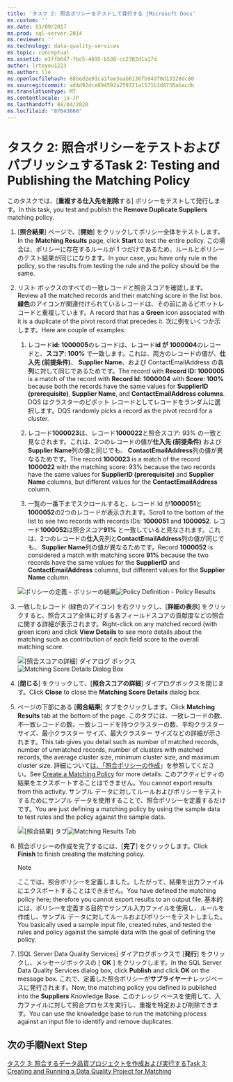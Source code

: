 ```yaml
---
title: 'タスク 2: 照合ポリシーをテストして発行する |Microsoft Docs'
ms.custom: ''
ms.date: 03/09/2017
ms.prod: sql-server-2014
ms.reviewer: ''
ms.technology: data-quality-services
ms.topic: conceptual
ms.assetid: e1ffb6d7-fbc5-4695-b538-cc2302d1a17d
author: lrtoyou1223
ms.author: lle
ms.openlocfilehash: 88bed2e91ca1fee3eab6136fb94df0d13328dc80
ms.sourcegitcommit: ad4d92dce894592a259721a1571b1d8736abacdb
ms.translationtype: MT
ms.contentlocale: ja-JP
ms.lasthandoff: 08/04/2020
ms.locfileid: "87643660"
---
```

# <a name="task-2-testing-and-publishing-the-matching-policy"></a><span data-ttu-id="08de7-102">タスク 2: 照合ポリシーをテストおよびパブリッシュする</span><span class="sxs-lookup"><span data-stu-id="08de7-102">Task 2: Testing and Publishing the Matching Policy</span></span>
  <span data-ttu-id="08de7-103">このタスクでは、[**重複する仕入先を削除**する] ポリシーをテストして発行します。</span><span class="sxs-lookup"><span data-stu-id="08de7-103">In this task, you test and publish the **Remove Duplicate Suppliers** matching policy.</span></span>  
  
1.  <span data-ttu-id="08de7-104">[**照合結果**] ページで、[**開始**] をクリックしてポリシー全体をテストします。</span><span class="sxs-lookup"><span data-stu-id="08de7-104">In the **Matching Results** page, click **Start** to test the entire policy.</span></span> <span data-ttu-id="08de7-105">この場合は、ポリシーに存在するルールが 1 つだけであるため、ルールとポリシーのテスト結果が同じになります。</span><span class="sxs-lookup"><span data-stu-id="08de7-105">In your case, you have only rule in the policy, so the results from testing the rule and the policy should be the same.</span></span>  
  
2.  <span data-ttu-id="08de7-106">リスト ボックスのすべての一致レコードと照合スコアを確認します。</span><span class="sxs-lookup"><span data-stu-id="08de7-106">Review all the matched records and their matching score in the list box.</span></span> <span data-ttu-id="08de7-107">**緑色**のアイコンが関連付けられているレコードは、その前にあるピボットレコードと重複しています。</span><span class="sxs-lookup"><span data-stu-id="08de7-107">A record that has a **Green** icon associated with it is a duplicate of the pivot record that precedes it.</span></span> <span data-ttu-id="08de7-108">次に例をいくつか示します。</span><span class="sxs-lookup"><span data-stu-id="08de7-108">Here are couple of examples:</span></span>  
  
    1.  <span data-ttu-id="08de7-109">レコード**id: 1000005**のレコードは、レコード**id が 1000004**のレコードと、**スコア: 100%** で一致します。これは、両方のレコードの値が、**仕入先 (前提条件)**、 **Supplier Name**、および ContactEmailAddress の各**列**に対して同じであるためです。</span><span class="sxs-lookup"><span data-stu-id="08de7-109">The record with **Record ID: 1000005** is a match of the record with **Record Id: 1000004** with **Score: 100%** because both the records have the same values for **SupplierID (prerequisite)**, **Supplier Name**, and **ContactEmailAddress columns**.</span></span> <span data-ttu-id="08de7-110">DQS はクラスターのピボット レコードとしてレコードをランダムに選択します。</span><span class="sxs-lookup"><span data-stu-id="08de7-110">DQS randomly picks a record as the pivot record for a cluster.</span></span>  
  
    2.  <span data-ttu-id="08de7-111">レコード**1000023**は、レコード**1000022**と照合スコア: 93% の一致と見なされます。これは、2つのレコードの値が**仕入先 (前提条件)** および**Supplier Name**列の値と同じでも、 **ContactEmailAddress**列の値が異なるためです。</span><span class="sxs-lookup"><span data-stu-id="08de7-111">The record **1000023** is a match of the record **1000022** with the matching score: 93% because the two records have the same values for **SupplierID (prerequisite)** and **Supplier Name** columns, but different values for the **ContactEmailAddress** column.</span></span>  
  
    3.  <span data-ttu-id="08de7-112">一覧の一番下までスクロールすると、レコード Id が**1000051**と**1000052**の2つのレコードが表示されます。</span><span class="sxs-lookup"><span data-stu-id="08de7-112">Scroll to the bottom of the list to see two records with records IDs: **1000051** and **1000052**.</span></span> <span data-ttu-id="08de7-113">レコード**1000052**は照合スコア**91%** と一致していると見なされます。これは、2つのレコードの**仕入**先列と**ContactEmailAddress**列の値が同じでも、 **Supplier Name**列の値が異なるためです。</span><span class="sxs-lookup"><span data-stu-id="08de7-113">Record **1000052** is considered a match with matching score **91%** because the two records have the same values for the **SupplierID** and **ContactEmailAddress** columns, but different values for the **Supplier Name** column.</span></span>  
  
     <span data-ttu-id="08de7-114">![ポリシーの定義 - ポリシーの結果](../../2014/tutorials/media/et-testingandpublishingthematchingpolicy-01.jpg "ポリシーの定義 - ポリシーの結果")</span><span class="sxs-lookup"><span data-stu-id="08de7-114">![Policy Definition - Policy Results](../../2014/tutorials/media/et-testingandpublishingthematchingpolicy-01.jpg "Policy Definition - Policy Results")</span></span>  
  
3.  <span data-ttu-id="08de7-115">一致したレコード (緑色のアイコン) を右クリックし、[**詳細の表示**] をクリックすると、照合スコア全体に対する各フィールドスコアの貢献度などの照合に関する詳細が表示されます。</span><span class="sxs-lookup"><span data-stu-id="08de7-115">Right-click on any matched record (with green icon) and click **View Details** to see more details about the matching such as contribution of each field score to the overall matching score.</span></span>  
  
     <span data-ttu-id="08de7-116">![[照合スコアの詳細] ダイアログ ボックス](../../2014/tutorials/media/et-testingandpublishingthematchingpolicy-02.jpg "[照合スコアの詳細] ダイアログ ボックス")</span><span class="sxs-lookup"><span data-stu-id="08de7-116">![Matching Score Details Dialog Box](../../2014/tutorials/media/et-testingandpublishingthematchingpolicy-02.jpg "Matching Score Details Dialog Box")</span></span>  
  
4.  <span data-ttu-id="08de7-117">[**閉じる**] をクリックして、[**照合スコアの詳細**] ダイアログボックスを閉じます。</span><span class="sxs-lookup"><span data-stu-id="08de7-117">Click **Close** to close the **Matching Score Details** dialog box.</span></span>  
  
5.  <span data-ttu-id="08de7-118">ページの下部にある [**照合結果**] タブをクリックします。</span><span class="sxs-lookup"><span data-stu-id="08de7-118">Click **Matching Results** tab at the bottom of the page.</span></span> <span data-ttu-id="08de7-119">このタブには、一致レコードの数、不一致レコードの数、一致レコードを持つクラスターの数、平均クラスター サイズ、最小クラスター サイズ、最大クラスター サイズなどの詳細が示されます。</span><span class="sxs-lookup"><span data-stu-id="08de7-119">This tab gives you detail such as number of matched records, number of unmatched records, number of clusters with matched records, the average cluster size, minimum cluster size, and maximum cluster size.</span></span> <span data-ttu-id="08de7-120">詳細について[は、「照合ポリシーの作成](https://msdn.microsoft.com/library/hh270290.aspx)」を参照してください。</span><span class="sxs-lookup"><span data-stu-id="08de7-120">See [Create a Matching Policy](https://msdn.microsoft.com/library/hh270290.aspx) for more details.</span></span> <span data-ttu-id="08de7-121">このアクティビティの結果をエクスポートすることはできません。</span><span class="sxs-lookup"><span data-stu-id="08de7-121">You cannot export results from this activity.</span></span> <span data-ttu-id="08de7-122">サンプル データに対してルールおよびポリシーをテストするためにサンプル データを使用することで、照合ポリシーを定義するだけです。</span><span class="sxs-lookup"><span data-stu-id="08de7-122">You are just defining a matching policy by using the sample data to test rules and the policy against the sample data.</span></span>  
  
     <span data-ttu-id="08de7-123">![[照合結果] タブ](../../2014/tutorials/media/et-testingandpublishingthematchingpolicy-03.jpg "[照合結果] タブ")</span><span class="sxs-lookup"><span data-stu-id="08de7-123">![Matching Results Tab](../../2014/tutorials/media/et-testingandpublishingthematchingpolicy-03.jpg "Matching Results Tab")</span></span>  
  
6.  <span data-ttu-id="08de7-124">照合ポリシーの作成を完了するには、[**完了**] をクリックします。</span><span class="sxs-lookup"><span data-stu-id="08de7-124">Click **Finish** to finish creating the matching policy.</span></span>  
  
    > [!NOTE]  
    >  <span data-ttu-id="08de7-125">ここでは、照合ポリシーを定義しました。したがって、結果を出力ファイルにエクスポートすることはできません。</span><span class="sxs-lookup"><span data-stu-id="08de7-125">You have defined the matching policy here; therefore you cannot export results to an output file.</span></span> <span data-ttu-id="08de7-126">基本的には、ポリシーを定義する目的でサンプル入力ファイルを使用し、ルールを作成し、サンプル データに対してルールおよびポリシーをテストしました。</span><span class="sxs-lookup"><span data-stu-id="08de7-126">You basically used a sample input file, created rules, and tested the rules and policy against the sample data with the goal of defining the policy.</span></span>  
  
7.  <span data-ttu-id="08de7-127">[SQL Server Data Quality Services] ダイアログボックスで [**発行**] をクリックし、メッセージボックスの [ **OK** ] をクリックします。</span><span class="sxs-lookup"><span data-stu-id="08de7-127">In the SQL Server Data Quality Services dialog box, click **Publish** and click **OK** on the message box.</span></span> <span data-ttu-id="08de7-128">これで、定義した照合ポリシーが**サプライヤー**ナレッジベースに発行されます。</span><span class="sxs-lookup"><span data-stu-id="08de7-128">Now, the matching policy you defined is published into the **Suppliers** Knowledge Base.</span></span> <span data-ttu-id="08de7-129">このナレッジ ベースを使用して、入力ファイルに対して照合プロセスを実行し、重複を特定および削除できます。</span><span class="sxs-lookup"><span data-stu-id="08de7-129">You can use the knowledge base to run the matching process against an input file to identify and remove duplicates.</span></span>  
  
## <a name="next-step"></a><span data-ttu-id="08de7-130">次の手順</span><span class="sxs-lookup"><span data-stu-id="08de7-130">Next Step</span></span>  
 [<span data-ttu-id="08de7-131">タスク 3: 照合するデータ品質プロジェクトを作成および実行する</span><span class="sxs-lookup"><span data-stu-id="08de7-131">Task 3: Creating and Running a Data Quality Project for Matching</span></span>](../../2014/tutorials/task-3-creating-and-running-a-data-quality-project-for-matching.md)  
  
  
